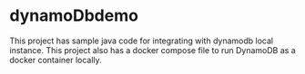 # dynamoDbdemo
This project has sample java code for integrating with dynamodb local instance.
This project also has a docker compose file to run DynamoDB as a docker container locally.
